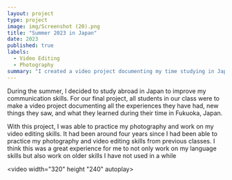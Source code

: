 ```yaml
---
layout: project
type: project
image: img/Screenshot (20).png
title: "Summer 2023 in Japan"
date: 2023
published: true
labels:
  - Video Editing
  - Photography
summary: "I created a video project documenting my time studying in Japan."
---
```



During the summer, I decided to study abroad in Japan to improve my communication skills. For our final project, all students in our class were to make a video project documenting all the experiences they have had, new things they saw, and what they learned during their time in Fukuoka, Japan. 

With this project, I was able to practice my photography and work on my video editing skills. It had been around four years since I had been able to practice my photography and video editing skills from previous classes. I think this was a great experience for me to not only work on my language skills but also work on older skills I have not used in a while

<video width="320" height "240" autoplay>
  <source src= "fuk-2023-proj_0b6QxrXg.mp4" type="video/mp4">
</video>

